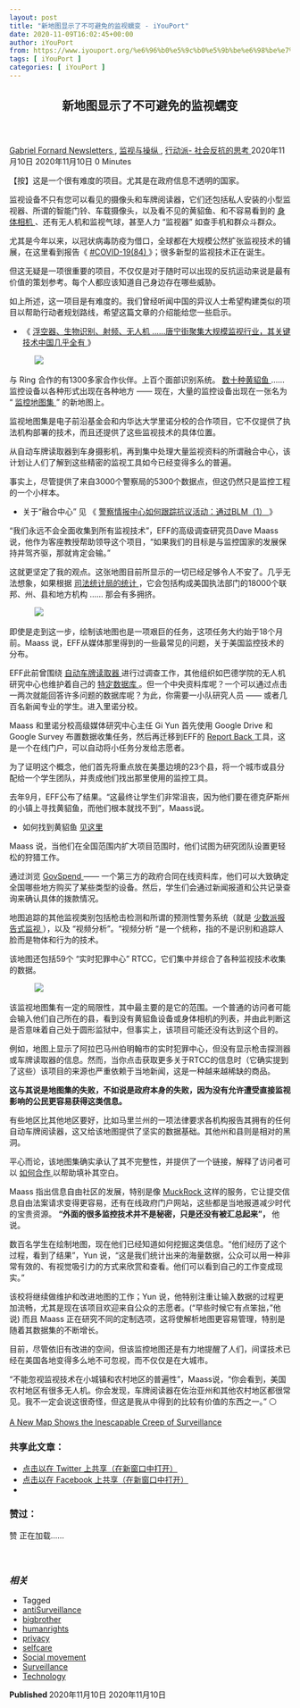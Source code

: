 ```yaml
---
layout: post
title: "新地图显示了不可避免的监视蠕变 - iYouPort"
date: 2020-11-09T16:02:45+00:00
author: iYouPort
from: https://www.iyouport.org/%e6%96%b0%e5%9c%b0%e5%9b%be%e6%98%be%e7%a4%ba%e4%ba%86%e4%b8%8d%e5%8f%af%e9%81%bf%e5%85%8d%e7%9a%84%e7%9b%91%e8%a7%86%e8%a0%95%e5%8f%98/
tags: [ iYouPort ]
categories: [ iYouPort ]
---
```


<article class="post-14989 post type-post status-publish format-standard has-post-thumbnail hentry category-newsletters category-20 category-33 tag-antisurveillance tag-bigbrother tag-humanrights tag-privacy tag-selfcare tag-social-movement tag-surveillance tag-technology" id="post-14989">
 <header class="entry-header">
  <h1 class="entry-title">
   新地图显示了不可避免的监视蠕变
  </h1>
 </header>
 <div class="entry-meta">
  <span class="byline">
   <a href="https://www.iyouport.org/author/gabrielfornard/" rel="author" title="由Gabriel Fornard发布">
    Gabriel Fornard
   </a>
  </span>
  <span class="cat-links">
   <a href="https://www.iyouport.org/category/newsletters/" rel="category tag">
    Newsletters
   </a>
   ,
   <a href="https://www.iyouport.org/category/%e7%9b%91%e8%a7%86%e4%b8%8e%e6%93%8d%e7%ba%b5/" rel="category tag">
    监视与操纵
   </a>
   ,
   <a href="https://www.iyouport.org/category/%e8%a1%8c%e5%8a%a8%e6%b4%be-%e7%a4%be%e4%bc%9a%e5%8f%8d%e6%8a%97%e7%9a%84%e6%80%9d%e8%80%83/" rel="category tag">
    行动派- 社会反抗的思考
   </a>
  </span>
  <span class="published-on">
   <time class="entry-date published" datetime="2020-11-10T00:02:45+08:00">
    2020年11月10日
   </time>
   <time class="updated" datetime="2020-11-10T00:02:51+08:00">
    2020年11月10日
   </time>
  </span>
  <span class="word-count">
   0 Minutes
  </span>
 </div>
 <div class="entry-content">
  <p class="graf graf--p">
   【按】这是一个很有难度的项目。尤其是在政府信息不透明的国家。
  </p>
  <p class="graf graf--p">
   监视设备不只有您可以看见的摄像头和车牌阅读器，它们还包括私人安装的小型监视器、所谓的智能门铃、车载摄像头，以及看不见的黄貂鱼、和不容易看到的
   <a class="markup--anchor markup--p-anchor" data-href="https://www.iyouport.org/%e8%ba%ab%e4%bd%93%e7%9b%b8%e6%9c%ba%e9%80%82%e5%be%97%e5%85%b6%e5%8f%8d%e5%90%97%ef%bc%9f%e4%b8%ad%e5%9b%bd%e6%ad%a3%e5%9c%a8%e5%bc%80%e5%a7%8b%e6%b5%81%e8%a1%8c%e8%bf%99%e7%a7%8d%e4%b8%9c%e8%a5%bf/" href="https://www.iyouport.org/%e8%ba%ab%e4%bd%93%e7%9b%b8%e6%9c%ba%e9%80%82%e5%be%97%e5%85%b6%e5%8f%8d%e5%90%97%ef%bc%9f%e4%b8%ad%e5%9b%bd%e6%ad%a3%e5%9c%a8%e5%bc%80%e5%a7%8b%e6%b5%81%e8%a1%8c%e8%bf%99%e7%a7%8d%e4%b8%9c%e8%a5%bf/" rel="noopener noreferrer" target="_blank">
    身体相机
   </a>
   、还有无人机和监视气球，甚至人力 “监视器” 如查手机和群众斗群众。
  </p>
  <p class="graf graf--p">
   尤其是今年以来，以冠状病毒防疫为借口，全球都在大规模公然扩张监视技术的铺展，在这里看到报告《
   <a class="markup--anchor markup--p-anchor" data-href="https://www.iyouport.org/%e5%86%a0%e7%8a%b6%e7%97%85%e6%af%92%e5%a6%82%e4%bd%95%e8%ae%a9%e6%95%b4%e4%b8%aa%e5%9c%b0%e7%90%83%e5%8f%98%e6%88%90%e4%ba%86%e5%8f%8d%e4%b9%8c%e6%89%98%e9%82%a6%e5%9c%b0%e7%8b%b1%e2%80%8a-%e2%80%8a/" href="https://www.iyouport.org/%e5%86%a0%e7%8a%b6%e7%97%85%e6%af%92%e5%a6%82%e4%bd%95%e8%ae%a9%e6%95%b4%e4%b8%aa%e5%9c%b0%e7%90%83%e5%8f%98%e6%88%90%e4%ba%86%e5%8f%8d%e4%b9%8c%e6%89%98%e9%82%a6%e5%9c%b0%e7%8b%b1%e2%80%8a-%e2%80%8a/" rel="noopener noreferrer" target="_blank">
    #COVID-19(84)
   </a>
   》；很多新型的监视技术正在诞生。
  </p>
  <p class="graf graf--p">
   但这无疑是一项很重要的项目，不仅仅是对于随时可以出现的反抗运动来说是最有价值的策划参考。每个人都应该知道自己身边存在哪些威胁。
  </p>
  <p class="graf graf--p">
   如上所述，这一项目是有难度的。我们曾经听闻中国的异议人士希望构建类似的项目以帮助行动者规划路线，希望这篇文章的介绍能给您一些启示。
  </p>
  <ul class="postList">
   <li class="graf graf--li">
    《
    <a class="markup--anchor markup--li-anchor" data-href="https://www.iyouport.org/%e6%b5%ae%e7%a9%ba%e5%99%a8%e3%80%81%e7%94%9f%e7%89%a9%e8%af%86%e5%88%ab%e3%80%81%e5%b0%84%e9%a2%91%e3%80%81%e6%97%a0%e4%ba%ba%e6%9c%ba-%e5%94%90%e5%ae%81%e8%a1%97%e8%81%9a%e9%9b%86/" href="https://www.iyouport.org/%e6%b5%ae%e7%a9%ba%e5%99%a8%e3%80%81%e7%94%9f%e7%89%a9%e8%af%86%e5%88%ab%e3%80%81%e5%b0%84%e9%a2%91%e3%80%81%e6%97%a0%e4%ba%ba%e6%9c%ba-%e5%94%90%e5%ae%81%e8%a1%97%e8%81%9a%e9%9b%86/" rel="noopener noreferrer" target="_blank">
     浮空器、生物识别、射频、无人机 ……唐宁街聚集大规模监视行业，其关键技术中国几乎全有
    </a>
    》
   </li>
  </ul>
  <figure class="graf graf--figure">
   <img class="graf-image aligncenter jetpack-lazy-image" data-height="1600" data-image-id="0*dlR2Qd6gXdICDS9R.jpg" data-lazy-src="https://i1.wp.com/cdn-images-1.medium.com/max/1067/0*dlR2Qd6gXdICDS9R.jpg?w=1100&amp;is-pending-load=1#038;ssl=1" data-recalc-dims="1" data-width="2400" src="https://i1.wp.com/cdn-images-1.medium.com/max/1067/0*dlR2Qd6gXdICDS9R.jpg?w=1100&amp;ssl=1" srcset="data:image/gif;base64,R0lGODlhAQABAIAAAAAAAP///yH5BAEAAAAALAAAAAABAAEAAAIBRAA7"/>
   <noscript>
    <img class="graf-image aligncenter" data-height="1600" data-image-id="0*dlR2Qd6gXdICDS9R.jpg" data-recalc-dims="1" data-width="2400" src="https://i1.wp.com/cdn-images-1.medium.com/max/1067/0*dlR2Qd6gXdICDS9R.jpg?w=1100&amp;ssl=1"/>
   </noscript>
  </figure>
  <p class="graf graf--p">
   与 Ring 合作的有1300多家合作伙伴。上百个面部识别系统。
   <a class="markup--anchor markup--p-anchor" data-href="https://www.wired.com/story/stingray-secret-surveillance-programs/" href="https://www.wired.com/story/stingray-secret-surveillance-programs/" rel="noopener noreferrer" target="_blank">
    数十种黄貂鱼
   </a>
   …… 监控设备以各种形式出现在各种地方 —— 现在，大量的监控设备出现在一张名为 “
   <a class="markup--anchor markup--p-anchor" data-href="https://atlasofsurveillance.org/" href="https://atlasofsurveillance.org/" rel="noopener noreferrer" target="_blank">
    监控地图集
   </a>
   ” 的新地图上。
  </p>
  <p class="graf graf--p">
   监视地图集是电子前沿基金会和内华达大学里诺分校的合作项目，它不仅提供了执法机构部署的技术，而且还提供了这些监视技术的具体位置。
  </p>
  <p class="graf graf--p">
   从自动车牌读取器到车身摄影机，再到集中处理大量监视资料的所谓融合中心，该计划让人们了解到这些精密的监视工具如今已经变得多么的普遍。
  </p>
  <p class="graf graf--p">
   事实上，尽管提供了来自3000个警察局的5300个数据点，但这仍然只是监控工程的一个小样本。
  </p>
  <ul class="postList">
   <li class="graf graf--li">
    关于“融合中心” 见 《
    <a class="markup--anchor markup--li-anchor" data-href="https://www.iyouport.org/%e8%ad%a6%e5%af%9f%e6%83%85%e6%8a%a5%e4%b8%ad%e5%bf%83%e5%a6%82%e4%bd%95%e8%b7%9f%e8%b8%aa%e6%8a%97%e8%ae%ae%e6%b4%bb%e5%8a%a8%ef%bc%9a%e9%80%9a%e8%bf%87blm%ef%bc%881%ef%bc%89/" href="https://www.iyouport.org/%e8%ad%a6%e5%af%9f%e6%83%85%e6%8a%a5%e4%b8%ad%e5%bf%83%e5%a6%82%e4%bd%95%e8%b7%9f%e8%b8%aa%e6%8a%97%e8%ae%ae%e6%b4%bb%e5%8a%a8%ef%bc%9a%e9%80%9a%e8%bf%87blm%ef%bc%881%ef%bc%89/" rel="noopener noreferrer" target="_blank">
     警察情报中心如何跟踪抗议活动：通过BLM（1）
    </a>
    》
   </li>
  </ul>
  <p class="graf graf--p graf--startsWithDoubleQuote">
   “我们永远不会全面收集到所有监视技术”，EFF的高级调查研究员Dave Maass 说，他作为客座教授帮助领导这个项目，“如果我们的目标是与监控国家的发展保持并驾齐驱，那就肯定会输。”
  </p>
  <p class="graf graf--p">
   这就更坚定了我的观点。这张地图目前所显示的一切已经足够令人不安了。几乎无法想象，如果根据
   <a class="markup--anchor markup--p-anchor" data-href="https://www.bjs.gov/content/pub/pdf/nsleed.pdf" href="https://www.bjs.gov/content/pub/pdf/nsleed.pdf" rel="noopener noreferrer" target="_blank">
    司法统计局的统计
   </a>
   ，它会包括构成美国执法部门的18000个联邦、州、县和地方机构 …… 那会有多拥挤。
  </p>
  <figure class="graf graf--figure">
   <img class="graf-image aligncenter jetpack-lazy-image" data-height="766" data-image-id="0*FNJnjsEGmb9LtblC.jpg" data-lazy-src="https://i2.wp.com/cdn-images-1.medium.com/max/1067/0*FNJnjsEGmb9LtblC.jpg?w=1100&amp;is-pending-load=1#038;ssl=1" data-recalc-dims="1" data-width="1600" src="https://i2.wp.com/cdn-images-1.medium.com/max/1067/0*FNJnjsEGmb9LtblC.jpg?w=1100&amp;ssl=1" srcset="data:image/gif;base64,R0lGODlhAQABAIAAAAAAAP///yH5BAEAAAAALAAAAAABAAEAAAIBRAA7"/>
   <noscript>
    <img class="graf-image aligncenter" data-height="766" data-image-id="0*FNJnjsEGmb9LtblC.jpg" data-recalc-dims="1" data-width="1600" src="https://i2.wp.com/cdn-images-1.medium.com/max/1067/0*FNJnjsEGmb9LtblC.jpg?w=1100&amp;ssl=1"/>
   </noscript>
  </figure>
  <p class="graf graf--p">
   即使是走到这一步，绘制该地图也是一项艰巨的任务，这项任务大约始于18个月前。Maass 说，EFF从媒体那里得到的一些最常见的问题，关于美国监控技术的分布。
  </p>
  <p class="graf graf--p">
   EFF此前曾围绕
   <a class="markup--anchor markup--p-anchor" data-href="https://www.eff.org/pages/automated-license-plate-reader-dataset" href="https://www.eff.org/pages/automated-license-plate-reader-dataset" rel="noopener noreferrer" target="_blank">
    自动车牌读取器
   </a>
   进行过调查工作，其他组织如巴德学院的无人机研究中心也维护着自己的
   <a class="markup--anchor markup--p-anchor" data-href="https://dronecenter.bard.edu/projects/public-safety-drones-project/public-safety-drones-3rd-edition/" href="https://dronecenter.bard.edu/projects/public-safety-drones-project/public-safety-drones-3rd-edition/" rel="noopener noreferrer" target="_blank">
    特定数据库
   </a>
   。但一个中央资料库呢？一个可以通过点击一两次就能回答许多问题的数据库呢？为此，你需要一小队研究人员 —— 或者几百名新闻专业的学生。进入里诺分校。
  </p>
  <p class="graf graf--p">
   Maass 和里诺分校高级媒体研究中心主任 Gi Yun 首先使用 Google Drive 和 Google Survey 布置数据收集任务，然后再迁移到EFF的
   <a class="markup--anchor markup--p-anchor" data-href="https://reportback.eff.org/" href="https://reportback.eff.org/" rel="noopener noreferrer" target="_blank">
    Report Back
   </a>
   工具，这是一个在线门户，可以自动将小任务分发给志愿者。
  </p>
  <p class="graf graf--p">
   为了证明这个概念，他们首先将重点放在美墨边境的23个县，将一个城市或县分配给一个学生团队，并责成他们找出那里使用的监控工具。
  </p>
  <p class="graf graf--p">
   去年9月，EFF公布了结果。“这最终让学生们非常沮丧，因为他们要在德克萨斯州的小镇上寻找黄貂鱼，而他们根本就找不到”，Maass说。
  </p>
  <ul class="postList">
   <li class="graf graf--li">
    如何找到黄貂鱼
    <a class="markup--anchor markup--li-anchor" data-href="https://www.iyouport.org/%e5%a6%82%e4%bd%95%e5%ba%94%e4%bb%98%e6%94%bf%e5%ba%9c%e4%bd%bf%e7%94%a8%e9%bb%84%e8%b2%82%e9%b1%bc%e5%af%b9%e5%85%ac%e6%b0%91%e8%bf%9b%e8%a1%8c%e7%9a%84%e5%a4%a7%e8%a7%84%e6%a8%a1%e9%97%b4%e8%b0%8d/" href="https://www.iyouport.org/%e5%a6%82%e4%bd%95%e5%ba%94%e4%bb%98%e6%94%bf%e5%ba%9c%e4%bd%bf%e7%94%a8%e9%bb%84%e8%b2%82%e9%b1%bc%e5%af%b9%e5%85%ac%e6%b0%91%e8%bf%9b%e8%a1%8c%e7%9a%84%e5%a4%a7%e8%a7%84%e6%a8%a1%e9%97%b4%e8%b0%8d/" rel="noopener noreferrer" target="_blank">
     见这里
    </a>
   </li>
  </ul>
  <p class="graf graf--p">
   Maass 说，当他们在全国范围内扩大项目范围时，他们试图为研究团队设置更轻松的狩猎工作。
  </p>
  <p class="graf graf--p">
   通过浏览
   <a class="markup--anchor markup--p-anchor" data-href="https://govspend.com/" href="https://govspend.com/" rel="noopener noreferrer" target="_blank">
    GovSpend
   </a>
   —— 一个第三方的政府合同在线资料库，他们可以大致确定全国哪些地方购买了某些类型的设备。然后，学生们会通过新闻报道和公共记录查询来确认具体的拨款情况。
  </p>
  <p class="graf graf--p">
   地图追踪的其他监视类别包括枪击检测和所谓的预测性警务系统（就是
   <a class="markup--anchor markup--p-anchor" data-href="https://www.iyouport.org/%e6%9c%aa%e6%9d%a5%e6%98%af%e4%b8%80%e9%a1%b9%e6%96%b9%e7%a8%8b%e5%bc%8f-%e5%b0%91%e6%95%b0%e6%b4%be%e6%8a%a5%e5%91%8a%e7%9a%84%e5%a8%81%e8%83%81%e4%b8%8d%e6%98%af%e8%bf%99%e4%b8%a4/" href="https://www.iyouport.org/%e6%9c%aa%e6%9d%a5%e6%98%af%e4%b8%80%e9%a1%b9%e6%96%b9%e7%a8%8b%e5%bc%8f-%e5%b0%91%e6%95%b0%e6%b4%be%e6%8a%a5%e5%91%8a%e7%9a%84%e5%a8%81%e8%83%81%e4%b8%8d%e6%98%af%e8%bf%99%e4%b8%a4/" rel="noopener noreferrer" target="_blank">
    少数派报告式监视
   </a>
   ），以及 “视频分析”。“视频分析 “是一个统称，指的不是识别和追踪人脸而是物体和行为的技术。
  </p>
  <p class="graf graf--p">
   该地图还包括59个 “实时犯罪中心” RTCC，它们集中并综合了各种监视技术收集的数据。
  </p>
  <figure class="graf graf--figure">
   <img class="graf-image aligncenter jetpack-lazy-image" data-height="1120" data-image-id="1*i5gY8wMtYC60Z9DDrqEnHQ.png" data-lazy-src="https://i2.wp.com/cdn-images-1.medium.com/max/1067/1*i5gY8wMtYC60Z9DDrqEnHQ.png?w=1100&amp;is-pending-load=1#038;ssl=1" data-recalc-dims="1" data-width="2680" src="https://i2.wp.com/cdn-images-1.medium.com/max/1067/1*i5gY8wMtYC60Z9DDrqEnHQ.png?w=1100&amp;ssl=1" srcset="data:image/gif;base64,R0lGODlhAQABAIAAAAAAAP///yH5BAEAAAAALAAAAAABAAEAAAIBRAA7"/>
   <noscript>
    <img class="graf-image aligncenter" data-height="1120" data-image-id="1*i5gY8wMtYC60Z9DDrqEnHQ.png" data-recalc-dims="1" data-width="2680" src="https://i2.wp.com/cdn-images-1.medium.com/max/1067/1*i5gY8wMtYC60Z9DDrqEnHQ.png?w=1100&amp;ssl=1"/>
   </noscript>
  </figure>
  <p class="graf graf--p">
   该监视地图集有一定的局限性，其中最主要的是它的范围。一个普通的访问者可能会输入他们自己所在的县，看到没有黄貂鱼设备或身体相机的列表，并由此判断这是否意味着自己处于圆形监狱中，但事实上，该项目可能还没有达到这个目的。
  </p>
  <p class="graf graf--p">
   例如，地图上显示了阿拉巴马州伯明翰市的实时犯罪中心，但没有显示枪击探测器或车牌读取器的信息。然而，当你点击获取更多关于RTCC的信息时（它确实提到了这些）该项目的来源也严重依赖于当地新闻，这是一种越来越稀缺的商品。
  </p>
  <p class="graf graf--p">
   <strong class="markup--strong markup--p-strong">
    这与其说是地图集的失败，不如说是政府本身的失败，因为没有允许遭受直接监视影响的公民更容易获得这类信息。
   </strong>
  </p>
  <p class="graf graf--p">
   有些地区比其他地区要好，比如马里兰州的一项法律要求各机构报告其拥有的任何自动车牌阅读器，这又给该地图提供了坚实的数据基础。其他州和县则是相对的黑洞。
  </p>
  <p class="graf graf--p">
   平心而论，该地图集确实承认了其不完整性，并提供了一个链接，解释了访问者可以
   <a class="markup--anchor markup--p-anchor" data-href="https://atlasofsurveillance.org/collaborate" href="https://atlasofsurveillance.org/collaborate" rel="noopener noreferrer" target="_blank">
    如何合作
   </a>
   以帮助填补其空白。
  </p>
  <p class="graf graf--p">
   Maass 指出信息自由社区的发展，特别是像
   <a class="markup--anchor markup--p-anchor" data-href="https://www.muckrock.com/" href="https://www.muckrock.com/" rel="noopener noreferrer" target="_blank">
    MuckRock
   </a>
   这样的服务，它让提交信息自由法案请求变得更容易，还有在线政府门户网站，这些都是当地报道减少时代的宝贵资源。
   <strong class="markup--strong markup--p-strong">
    “外面的很多监控技术并不是秘密，只是还没有被汇总起来”，
   </strong>
   他说。
  </p>
  <p class="graf graf--p">
   数百名学生在绘制地图，现在他们已经知道如何挖掘这类信息。“他们经历了这个过程，看到了结果”，Yun 说，“这是我们统计出来的海量数据，公众可以用一种非常有效的、有视觉吸引力的方式来欣赏和查看。他们可以看到自己的工作变成现实。”
  </p>
  <p class="graf graf--p">
   该校将继续做维护和改进地图的工作；Yun 说，他特别注重让输入数据的过程更加流畅，尤其是现在该项目欢迎来自公众的志愿者。(“早些时候它有点笨拙，”他说) 而且 Maass 正在研究不同的定制选项，这将使解析地图更容易管理，特别是随着其数据集的不断增长。
  </p>
  <p class="graf graf--p">
   目前，尽管依旧有改进的空间，但该监控地图还是有力地提醒了人们，间谍技术已经在美国各地变得多么地不可忽视，而不仅仅是在大城市。
  </p>
  <p class="graf graf--p graf--startsWithDoubleQuote">
   “不能忽视监视技术在小城镇和农村地区的普遍性”，Maass说，“你会看到，美国农村地区有很多无人机。你会发现，车牌阅读器在佐治亚州和其他农村地区都很常见。我不一定会说这很奇怪，但这是我从中得到的比较有价值的东西之一。” ⚪️
  </p>
  <p>
   <a href="https://www.wired.com/story/atlas-of-surveillance-eff-law-enforcement-map/" rel="noopener noreferrer" target="_blank">
    A New Map Shows the Inescapable Creep of Surveillance
   </a>
  </p>
  <div id="atatags-1611829871-5fd1ce698b253">
  </div>
  <div class="sharedaddy sd-sharing-enabled">
   <div class="robots-nocontent sd-block sd-social sd-social-icon sd-sharing">
    <h3 class="sd-title">
     共享此文章：
    </h3>
    <div class="sd-content">
     <ul>
      <li class="share-twitter">
       <a class="share-twitter sd-button share-icon no-text" data-shared="sharing-twitter-14989" href="https://www.iyouport.org/%e6%96%b0%e5%9c%b0%e5%9b%be%e6%98%be%e7%a4%ba%e4%ba%86%e4%b8%8d%e5%8f%af%e9%81%bf%e5%85%8d%e7%9a%84%e7%9b%91%e8%a7%86%e8%a0%95%e5%8f%98/?share=twitter" rel="nofollow noopener noreferrer" target="_blank" title="点击以在 Twitter 上共享">
        <span>
        </span>
        <span class="sharing-screen-reader-text">
         点击以在 Twitter 上共享（在新窗口中打开）
        </span>
       </a>
      </li>
      <li class="share-facebook">
       <a class="share-facebook sd-button share-icon no-text" data-shared="sharing-facebook-14989" href="https://www.iyouport.org/%e6%96%b0%e5%9c%b0%e5%9b%be%e6%98%be%e7%a4%ba%e4%ba%86%e4%b8%8d%e5%8f%af%e9%81%bf%e5%85%8d%e7%9a%84%e7%9b%91%e8%a7%86%e8%a0%95%e5%8f%98/?share=facebook" rel="nofollow noopener noreferrer" target="_blank" title="点击以在 Facebook 上共享">
        <span>
        </span>
        <span class="sharing-screen-reader-text">
         点击以在 Facebook 上共享（在新窗口中打开）
        </span>
       </a>
      </li>
      <li class="share-end">
      </li>
     </ul>
    </div>
   </div>
  </div>
  <div class="sharedaddy sd-block sd-like jetpack-likes-widget-wrapper jetpack-likes-widget-unloaded" data-name="like-post-frame-161182987-14989-5fd1ce698b85b" data-src="https://widgets.wp.com/likes/#blog_id=161182987&amp;post_id=14989&amp;origin=www.iyouport.org&amp;obj_id=161182987-14989-5fd1ce698b85b" id="like-post-wrapper-161182987-14989-5fd1ce698b85b">
   <h3 class="sd-title">
    赞过：
   </h3>
   <div class="likes-widget-placeholder post-likes-widget-placeholder" style="height: 55px;">
    <span class="button">
     <span>
      赞
     </span>
    </span>
    <span class="loading">
     正在加载……
    </span>
   </div>
   <span class="sd-text-color">
   </span>
   <a class="sd-link-color">
   </a>
  </div>
  <div class="jp-relatedposts" id="jp-relatedposts">
   <h3 class="jp-relatedposts-headline">
    <em>
     相关
    </em>
   </h3>
  </div>
 </div>
 <div class="entry-footer">
  <ul class="post-tags light-text">
   <li>
    Tagged
   </li>
   <li>
    <a href="https://www.iyouport.org/tag/antisurveillance/" rel="tag">
     antiSurveillance
    </a>
   </li>
   <li>
    <a href="https://www.iyouport.org/tag/bigbrother/" rel="tag">
     bigbrother
    </a>
   </li>
   <li>
    <a href="https://www.iyouport.org/tag/humanrights/" rel="tag">
     humanrights
    </a>
   </li>
   <li>
    <a href="https://www.iyouport.org/tag/privacy/" rel="tag">
     privacy
    </a>
   </li>
   <li>
    <a href="https://www.iyouport.org/tag/selfcare/" rel="tag">
     selfcare
    </a>
   </li>
   <li>
    <a href="https://www.iyouport.org/tag/social-movement/" rel="tag">
     Social movement
    </a>
   </li>
   <li>
    <a href="https://www.iyouport.org/tag/surveillance/" rel="tag">
     Surveillance
    </a>
   </li>
   <li>
    <a href="https://www.iyouport.org/tag/technology/" rel="tag">
     Technology
    </a>
   </li>
  </ul>
 </div>
 <div class="entry-author-wrapper">
  <div class="site-posted-on">
   <strong>
    Published
   </strong>
   <time class="entry-date published" datetime="2020-11-10T00:02:45+08:00">
    2020年11月10日
   </time>
   <time class="updated" datetime="2020-11-10T00:02:51+08:00">
    2020年11月10日
   </time>
  </div>
 </div>
</article>

